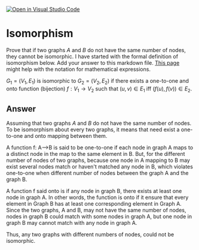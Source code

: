 [![Open in Visual Studio Code](https://classroom.github.com/assets/open-in-vscode-718a45dd9cf7e7f842a935f5ebbe5719a5e09af4491e668f4dbf3b35d5cca122.svg)](https://classroom.github.com/online_ide?assignment_repo_id=12590774&assignment_repo_type=AssignmentRepo)
# Isomorphism

Prove that if two graphs $A$ and $B$ do not have the same number of nodes, they
cannot be isomorphic. I have started with the formal definition of isomorphism
below. Add your answer to this markdown file. [This
page](https://docs.github.com/en/get-started/writing-on-github/working-with-advanced-formatting/writing-mathematical-expressions)
might help with the notation for mathematical expressions.

$G_1=(V_1 , E_1)$ is isomorphic to $G_2 = (V_2, E_2)$ if there exists a
one-to-one and onto function (bijection) $f: V_1 \rightarrow V_2$ such that $(u,v)
\in E_1$ iff $(f(u),f(v)) \in E_2$.

## Answer

Assuming that two graphs $A$ and $B$ do not have the same number of nodes. To be isomorphism about every two graphs, it means that need exist a one-to-one and onto mapping between them. 

A function f: A-->B is said to be one-to-one if each node in graph A maps to a distinct node in the map to the same element in B. But, for the different number of nodes of two graphs, because one node in A mapping to B may exist several nodes match or haven't matched any node in B, which violates one-to-one when different number of nodes between the graph A and the graph B.

A function f said onto is if any node in graph B, there exists at least one node in graph A. In other words, the function is onto if it ensure that every element in Graph B has at least one corresponding element in Graph A. Since the two graphs, A and B, may not have the same number of nodes, nodes in graph B could match with some nodes in graph A, but one node in graph B may cannot match with any node in graph A.

Thus, any two graphs with different numbers of nodes, could not be isomorphic.
